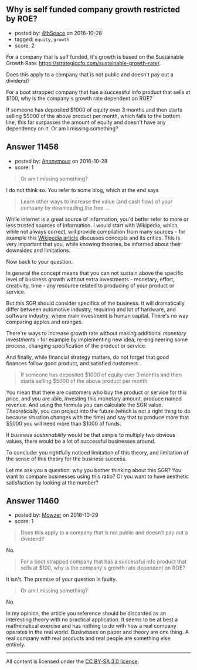 ## Why is self funded company growth restricted by ROE?

- posted by: [4thSpace](https://stackexchange.com/users/17766/4thspace) on 2016-10-28
- tagged: `equity`, `growth`
- score: 2

<p>For a company that is self funded, it's growth is based on the Sustainable Growth Rate: <a href="https://strategiccfo.com/sustainable-growth-rate/" rel="nofollow">https://strategiccfo.com/sustainable-growth-rate/</a>.</p>

<p>Does this apply to a company that is not public and doesn't pay out a dividend?</p>

<p>For a boot strapped company that has a successful info product that sells at $100, why is the company's growth rate dependent on ROE?</p>

<p>If someone has deposited $1000 of equity over 3 months and then starts selling $5000 of the above product per month, which falls to the bottom line, this far surpasses the amount of equity and doesn't have any dependency on it. Or am I missing something?</p>



## Answer 11458

- posted by: [Anonymous](https://stackexchange.com/users/1584111/anonymous) on 2016-10-28
- score: 1

<blockquote>
  <p>Or am I missing something?</p>
</blockquote>

<p>I do not think so. You refer to some blog, which at the end says</p>

<blockquote>
  <p>Learn other ways to increase the value (and cash flow) of your company by downloading the free ...</p>
</blockquote>

<p>While internet is a great source of information, you'd better refer to more or less trusted sources of information. I would start with Wikipedia, which, while not always correct, will provide compilation from many sources - for example this <a href="https://en.wikipedia.org/wiki/Sustainable_growth_rate" rel="nofollow">Wikipedia article</a> discusses concepts and its critics. This is very important that you, while knowing theories, be informed about their downsides and limitations.</p>

<p>Now back to your question.</p>

<p>In general the concept means that you can not sustain above the specific level of business growth without extra investments - monetary, effort, creativity, time - any resource related to producing of your product or service.</p>

<p>But this SGR should consider specifics of the business. It will dramatically differ between automotive industry, requiring and lot of hardware, and software industry, where main investment is human capital. There's no way comparing apples and oranges.</p>

<p>There're ways to increase growth rate without making additional <em>monetary</em> investments - for example by implementing new idea, re-engineering some process, changing specification of the product or service.</p>

<p>And finally, while financial strategy matters, do not forget that good finances follow good product, and satisfied customers.</p>

<blockquote>
  <p>If someone has deposited $1000 of equity over 3 months and then starts selling $5000 of the above product per month</p>
</blockquote>

<p>You mean that there are customers who buy the product or service for this price, and you are able, investing this monetary amount, produce named revenue. And using the formula you can calculate the SGR value. <em>Theoretically</em>, you can project into the future (which is not a right thing to do because situation changes with the time) and say that to produce more that $5000 you will need more than $1000 of funds.</p>

<p>If <em>business sustainability</em> would be that simple to multiply two obvious values, there would be a lot of successful businesses around.</p>

<p>To conclude: you rightfully noticed limitation of this theory, and limitation of the sense of this theory for the business success.</p>

<p>Let me ask you a question: why you bother thinking about this SGR? You want to compare businesses using this ratio? Or you want to have aesthetic satisfaction by looking at the number?</p>



## Answer 11460

- posted by: [Mowzer](https://stackexchange.com/users/1803081/mowzer) on 2016-10-29
- score: 1

<blockquote>
  <p>Does this apply to a company that is not public and doesn't pay out a dividend?</p>
</blockquote>

<p>No.</p>

<blockquote>
  <p>For a boot strapped company that has a successful info product that sells at $100, why is the company's growth rate dependent on ROE?</p>
</blockquote>

<p>It isn't. The premise of your question is faulty.</p>

<blockquote>
  <p>Or am I missing something?</p>
</blockquote>

<p>No.</p>

<p>In my opinion, the article you reference should be discarded as an interesting theory with no practical application. It seems to be at best a mathematical exercise and has nothing to do with how a real company operates in the real world. Businesses on paper and theory are one thing. A real company with real products and real people are something else entirely.</p>




---

All content is licensed under the [CC BY-SA 3.0 license](https://creativecommons.org/licenses/by-sa/3.0/).
